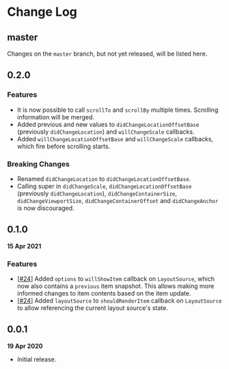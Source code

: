 # Change Log

## master

Changes on the `master` branch, but not yet released, will be listed here.

## 0.2.0

### Features

-   It is now possible to call `scrollTo` and `scrollBy` multiple times. Scrolling information will be merged.
-   Added previous and new values to `didChangeLocationOffsetBase` (previously `didChangeLocation`) and `willChangeScale` callbacks.
-   Added `willChangeLocationOffsetBase` and `willChangeScale` callbacks, which fire before scrolling starts.

### Breaking Changes

-   Renamed `didChangeLocation` to `didChangeLocationOffsetBase`.
-   Calling super in `didChangeScale`, `didChangeLocationOffsetBase` (previously `didChangeLocation`), `didChangeContainerSize`, `didChangeViewportSize`, `didChangeContainerOffset` and `didChangeAnchor` is now discouraged.

## 0.1.0

**15 Apr 2021**

### Features

-   [[#24](https://github.com/diatche/evergrid/pull/24)] Added `options` to `willShowItem` callback on `LayoutSource`, which now also contains a `previous` item snapshot. This allows making more informed changes to item contents based on the item update.
-   [[#24](https://github.com/diatche/evergrid/pull/24)] Added `layoutSource` to `shouldRenderItem` callback on `LayoutSource` to allow referencing the current layout source's state.

## 0.0.1

**19 Apr 2020**

-   Initial release.

